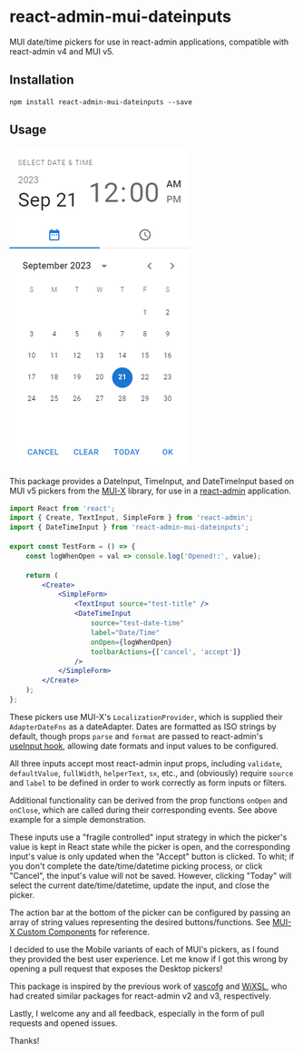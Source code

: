 # react-admin-mui-dateinputs

MUI date/time pickers for use in react-admin applications, compatible with react-admin v4 and MUI v5.

## Installation

```
npm install react-admin-mui-dateinputs --save
```

## Usage

![date-time-picker.PNG](assets/date-time-picker.PNG)

This package provides a DateInput, TimeInput, and DateTimeInput based on MUI v5 pickers from the [MUI-X](https://mui.com/x/react-date-pickers/) library, for use in a [react-admin](https://marmelab.com/react-admin/) application.

```jsx
import React from 'react';
import { Create, TextInput, SimpleForm } from 'react-admin';
import { DateTimeInput } from 'react-admin-mui-dateinputs';

export const TestForm = () => {
    const logWhenOpen = val => console.log('Opened!:', value);

    return (
        <Create>
            <SimpleForm>
                <TextInput source="test-title" />
                <DateTimeInput
                    source="test-date-time"
                    label="Date/Time"
                    onOpen={logWhenOpen}
                    toolbarActions={['cancel', 'accept']}
                />
            </SimpleForm>
        </Create>
    );
};
```

These pickers use MUI-X's `LocalizationProvider`, which is supplied their `AdapterDateFns` as a dateAdapter. Dates are formatted as ISO strings by default, though props `parse` and `format` are passed to react-admin's [useInput hook](https://marmelab.com/react-admin/useInput.html), allowing date formats and input values to be configured.

All three inputs accept most react-admin input props, including `validate`, `defaultValue`, `fullWidth`, `helperText`, `sx`, etc., and (obviously) require `source` and `label` to be defined in order to work correctly as form inputs or filters.

Additional functionality can be derived from the prop functions `onOpen` and `onClose`, which are called during their corresponding events. See above example for a simple demonstration.

These inputs use a "fragile controlled" input strategy in which the picker's value is kept in React state while the picker is open, and the corresponding input's value is only updated when the "Accept" button is clicked. To whit; if you don't complete the date/time/datetime picking process, or click "Cancel", the input's value will not be saved. However, clicking "Today" will select the current date/time/datetime, update the input, and close the picker.

The action bar at the bottom of the picker can be configured by passing an array of string values representing the desired buttons/functions. See [MUI-X Custom Components](https://mui.com/x/react-date-pickers/custom-components/) for reference.

I decided to use the Mobile variants of each of MUI's pickers, as I found they provided the best user experience. Let me know if I got this wrong by opening a pull request that exposes the Desktop pickers!

This package is inspired by the previous work of [vascofg](https://github.com/vascofg) and [WiXSL](https://github.com/WiXSL), who had created similar packages for react-admin v2 and v3, respectively.

Lastly, I welcome any and all feedback, especially in the form of pull requests and opened issues.

Thanks!
